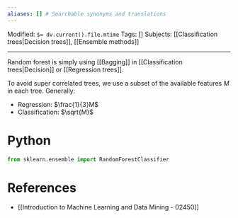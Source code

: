 ```yaml
---
aliases: [] # Searchable synonyms and translations
---
```

Modified: `$= dv.current().file.mtime`
Tags: []
Subjects: [[Classification trees|Decision trees]], [[Ensemble methods]]
****

Random forest is simply using [[Bagging]] in [[Classification trees|Decision]] or [[Regression trees]].

To avoid super correlated trees, we use a subset of the available features $M$ in each tree.
Generally:
- Regression: $\frac{1}{3}M$
- Classification: $\sqrt{M}$

# Python
```python
from sklearn.ensemble import RandomForestClassifier
```

# References
- [[Introduction to Machine Learning and Data Mining - 02450]]